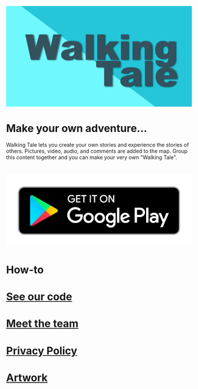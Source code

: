 <img src="images\feature1.PNG" alt="hi" class="inline"/>

# Make your own adventure...

Walking Tale lets you create your own stories and experience the stories of others. Pictures, video, audio, and comments are added to the map. Group this content together and you can make your very own "Walking Tale". 

# [<img src="images\google_play.png"/>](https://play.google.com/store/apps/details?id=com.talkingwhale)

# How-to

# [See our code](https://github.com/toddcooke/WalkingTale)

# [Meet the team](team.md)

# [Privacy Policy](privacy_policy.md)

# [Artwork](art.md)

